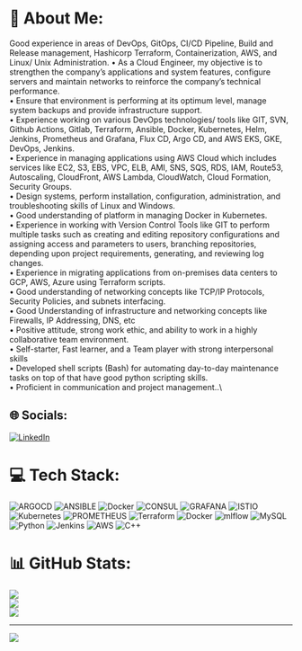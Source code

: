 # 💫 About Me:
Good experience in areas of DevOps, GitOps, CI/CD Pipeline, Build and Release management, Hashicorp Terraform, Containerization, AWS, and Linux/ Unix Administration.
• As a Cloud Engineer, my objective is to strengthen the company’s applications and system features, configure servers and maintain networks to reinforce the company’s technical performance.\
• Ensure that environment is performing at its optimum level, manage system backups and provide infrastructure support.\
• Experience working on various DevOps technologies/ tools like GIT, SVN, Github Actions, Gitlab, Terraform, Ansible, Docker, Kubernetes, Helm, Jenkins, Prometheus and Grafana, Flux CD, Argo CD, and AWS EKS, GKE, DevOps, Jenkins.\
• Experience in managing applications using AWS Cloud which includes services like EC2, S3, EBS, VPC, ELB, AMI, SNS, SQS, RDS, IAM, Route53, Autoscaling, CloudFront, AWS Lambda, CloudWatch, Cloud Formation, Security Groups.\
• Design systems, perform installation, configuration, administration, and troubleshooting skills of Linux and Windows.\
• Good understanding of platform in managing Docker in Kubernetes.\
• Experience in working with Version Control Tools like GIT to perform multiple tasks such as creating and editing repository configurations and assigning access and parameters to users, branching repositories, depending upon project requirements, generating, and reviewing log changes.\
• Experience in migrating applications from on-premises data centers to GCP, AWS, Azure using Terraform scripts.\
• Good understanding of networking concepts like TCP/IP Protocols, Security Policies, and subnets interfacing.\
• Good Understanding of infrastructure and networking concepts like Firewalls, IP Addressing, DNS, etc\
• Positive attitude, strong work ethic, and ability to work in a highly collaborative team environment.\
• Self-starter, Fast learner, and a Team player with strong interpersonal skills\
• Developed shell scripts (Bash) for automating day-to-day maintenance tasks on top of that have good python scripting skills.\
• Proficient in communication and project management..\

## 🌐 Socials:
[![LinkedIn](https://img.shields.io/badge/LinkedIn-%230077B5.svg?logo=linkedin&logoColor=white)](https://www.linkedin.com/in/aditya-pore-46bb9a200/) 

# 💻 Tech Stack:
![ARGOCD](https://img.shields.io/badge/argo-EF7B4D.svg?style=for-the-badge&logo=argo&logoColor=white&color=%23EF7B4D) ![ANSIBLE](https://img.shields.io/badge/ansible-%231A1918.svg?style=for-the-badge&logo=ansible&logoColor=white) ![Docker](https://img.shields.io/badge/docker-%230db7ed.svg?style=for-the-badge&logo=docker&logoColor=white) ![CONSUL](https://img.shields.io/badge/consul-F24C53svg?style=for-the-badge&logo=consul&logoColor=white&color=%23F24C53) ![GRAFANA](https://img.shields.io/badge/grafana-F46800.svg?style=for-the-badge&logo=grafana&logoColor=white&color=%23F46800) ![ISTIO](https://img.shields.io/badge/istio-466BB0.svg?style=for-the-badge&logo=istio&logoColor=white&color=%23466BB0) ![Kubernetes](https://img.shields.io/badge/kubernetes-%23326ce5.svg?style=for-the-badge&logo=kubernetes&logoColor=white) ![PROMETHEUS](https://img.shields.io/badge/prometheus-E6522C.svg?style=for-the-badge&logo=prometheus&logoColor=white&color=%23E6522C) ![Terraform](https://img.shields.io/badge/terraform-%235835CC.svg?style=for-the-badge&logo=terraform&logoColor=white) ![Docker](https://img.shields.io/badge/docker-%230db7ed.svg?style=for-the-badge&logo=docker&logoColor=white) ![mlflow](https://img.shields.io/badge/mlflow-%23d9ead3.svg?style=for-the-badge&logo=numpy&logoColor=blue) ![MySQL](https://img.shields.io/badge/mysql-%2300000f.svg?style=for-the-badge&logo=mysql&logoColor=white) ![Python](https://img.shields.io/badge/python-3670A0?style=for-the-badge&logo=python&logoColor=ffdd54) ![Jenkins](https://img.shields.io/badge/jenkins-%232C5263.svg?style=for-the-badge&logo=jenkins&logoColor=white) ![AWS](https://img.shields.io/badge/AWS-%23FF9900.svg?style=for-the-badge&logo=amazon-aws&logoColor=white) ![C++](https://img.shields.io/badge/c++-%2300599C.svg?style=for-the-badge&logo=c%2B%2B&logoColor=white)
# 📊 GitHub Stats:
![](https://github-readme-stats.vercel.app/api?username=adityapore231&theme=radical&hide_border=false&include_all_commits=true&count_private=false)<br/>
![](https://github-readme-streak-stats.herokuapp.com/?user=adityapore231&theme=radical&hide_border=false)<br/>
![](https://github-readme-stats.vercel.app/api/top-langs/?username=adityapore231&theme=radical&hide_border=false&include_all_commits=true&count_private=false&layout=compact)

---
[![](https://visitcount.itsvg.in/api?id=adityapore231&icon=0&color=0)](https://visitcount.itsvg.in)

<!-- Proudly created with GPRM ( https://gprm.itsvg.in ) -->
